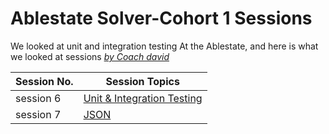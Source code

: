 # Ablestate Solver-Cohort 1 Sessions
We looked at unit and integration testing At the Ablestate, and here is what we looked at
sessions [*by Coach david*](github.com/davidofug)

Session No. | Session Topics
----------- | --------------
session 6 | [Unit & Integration Testing](https://github.com/CharlesKasasira/Ablestate-Solver-Cohort1/tree/Day4/session6) 
session 7 | [JSON]()
